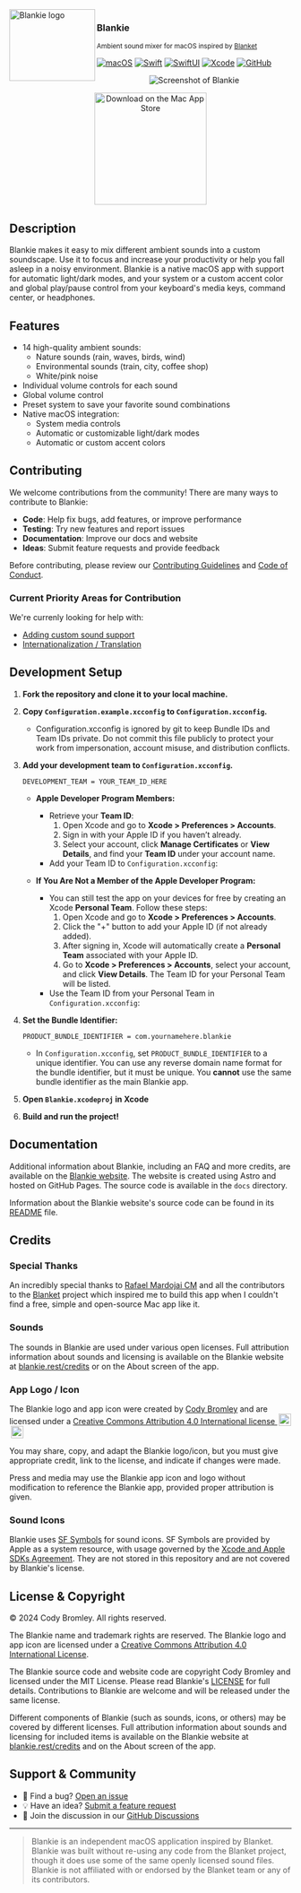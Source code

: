 <img src="docs/src/assets/icon.png" alt="Blankie logo" width="153" height="128" align="left"/>

### Blankie

<small>Ambient sound mixer for macOS inspired by <a href="https://github.com/rafaelmardojai/blanket">Blanket</a></small>

[![macOS](https://img.shields.io/badge/14.6+-111111?logo=macOS&logoColor=white&logoSize=auto&logoWidth=25)](https://www.apple.com/macos/)
[![Swift](https://img.shields.io/badge/Swift%205-F05138?logo=Swift&logoColor=white)](https://swift.org)
[![SwiftUI](https://img.shields.io/badge/Swift%20UI-0071e3.svg?logo=swift&logoColor=white)](https://developer.apple.com/xcode/swiftui/)
[![Xcode](https://img.shields.io/badge/XCode%2016-007ACC?logo=xcode&logoColor=white)](https://developer.apple.com/xcode/)
[![GitHub](https://img.shields.io/github/license/codybrom/blankie.svg)](https://github.com/codybrom/blankie/blob/master/LICENSE)

<div align="center">
  <p><img src="docs/src/assets/screenshot.png" alt="Screenshot of Blankie"></p>
    <p><a href="https://apps.apple.com/us/app/blankie/id6740096581">
    <img src="docs/src/assets/download-on-mac-app-store.svg" alt="Download on the Mac App Store" width="200">
  </a></p>
</div>

## Description

Blankie makes it easy to mix different ambient sounds into a custom soundscape. Use it to focus and increase your productivity or help you fall asleep in a noisy environment. Blankie is a native macOS app with support for automatic light/dark modes, and your system or a custom accent color and global play/pause control from your keyboard's media keys, command center, or headphones.

## Features

- 14 high-quality ambient sounds:
  - Nature sounds (rain, waves, birds, wind)
  - Environmental sounds (train, city, coffee shop)
  - White/pink noise
- Individual volume controls for each sound
- Global volume control
- Preset system to save your favorite sound combinations
- Native macOS integration:
  - System media controls
  - Automatic or customizable light/dark modes
  - Automatic or custom accent colors

## Contributing

We welcome contributions from the community! There are many ways to contribute to Blankie:

- **Code**: Help fix bugs, add features, or improve performance
- **Testing**: Try new features and report issues
- **Documentation**: Improve our docs and website
- **Ideas**: Submit feature requests and provide feedback

Before contributing, please review our [Contributing Guidelines](CONTRIBUTING.md) and [Code of Conduct](CODE_OF_CONDUCT.md).

### Current Priority Areas for Contribution

We're currenly looking for help with:

- [Adding custom sound support](https://github.com/codybrom/blankie/issues/1)
- [Internationalization / Translation](https://github.com/codybrom/blankie/issues/2)

## Development Setup

1. **Fork the repository and clone it to your local machine.**

2. **Copy `Configuration.example.xcconfig` to `Configuration.xcconfig`.**
    - Configuration.xcconfig is ignored by git to keep Bundle IDs and Team IDs private. Do not commit this file publicly to protect your work from impersonation, account misuse, and distribution conflicts.

3. **Add your development team to `Configuration.xcconfig`.**

      ```plaintext
      DEVELOPMENT_TEAM = YOUR_TEAM_ID_HERE
      ```

    - **Apple Developer Program Members:**
        - Retrieve your **Team ID**:
            1. Open Xcode and go to **Xcode > Preferences > Accounts**.
            2. Sign in with your Apple ID if you haven’t already.
            3. Select your account, click **Manage Certificates** or **View Details**, and find your **Team ID** under your account name.
        - Add your Team ID to `Configuration.xcconfig`:

    - **If You Are Not a Member of the Apple Developer Program:**
        - You can still test the app on your devices for free by creating an Xcode **Personal Team**. Follow these steps:
            1. Open Xcode and go to **Xcode > Preferences > Accounts**.
            2. Click the "+" button to add your Apple ID (if not already added).
            3. After signing in, Xcode will automatically create a **Personal Team** associated with your Apple ID.
            4. Go to **Xcode > Preferences > Accounts**, select your account, and click **View Details**. The Team ID for your Personal Team will be listed.
        - Use the Team ID from your Personal Team in `Configuration.xcconfig`:

4. **Set the Bundle Identifier:**

      ```plaintext
      PRODUCT_BUNDLE_IDENTIFIER = com.yournamehere.blankie
      ```

    - In `Configuration.xcconfig`, set `PRODUCT_BUNDLE_IDENTIFIER` to a unique identifier. You can use any reverse domain name format for the bundle identifier, but it must be unique. You **cannot** use the same bundle identifier as the main Blankie app.

5. **Open `Blankie.xcodeproj` in Xcode**

6. **Build and run the project!**

## Documentation

Additional information about Blankie, including an FAQ and more credits, are available on the [Blankie website](https://blankie.rest). The website is created using Astro and hosted on GitHub Pages. The source code is available in the `docs` directory.

Information about the Blankie website's source code can be found in its [README](docs/README.md) file.

## Credits

### Special Thanks

An incredibly special thanks to [Rafael Mardojai CM](https://github.com/rafaelmardojai) and all the contributors to the [Blanket](https://github.com/rafaelmardojai/blanket) project which inspired me to build this app when I couldn't find a free, simple and open-source Mac app like it.

### Sounds

The sounds in Blankie are used under various open licenses. Full attribution information about sounds and licensing is available on the Blankie website at [blankie.rest/credits](https://blankie.rest/credits) or on the About screen of the app.

### App Logo / Icon

The Blankie logo and app icon were created by [Cody Bromley](https://github.com/codybrom) and are licensed under a <a href="https://creativecommons.org/licenses/by/4.0/?ref=chooser-v1" target="_blank" rel="license noopener noreferrer">Creative Commons Attribution 4.0 International license <img style="height:22px!important;margin-left:3px;vertical-align:text-bottom;" src="https://mirrors.creativecommons.org/presskit/icons/cc.svg?ref=chooser-v1" alt=""><img style="height:22px!important;margin-left:3px;vertical-align:text-bottom;" src="https://mirrors.creativecommons.org/presskit/icons/by.svg?ref=chooser-v1" alt=""></a>

You may share, copy, and adapt the Blankie logo/icon, but you must give appropriate credit, link to the license, and indicate if changes were made.

Press and media may use the Blankie app icon and logo without modification to reference the Blankie app, provided proper attribution is given.

### Sound Icons

Blankie uses [SF Symbols](https://developer.apple.com/sf-symbols/) for sound icons. SF Symbols are provided by Apple as a system resource, with usage governed by the [Xcode and Apple SDKs Agreement](https://www.apple.com/legal/sla/docs/xcode.pdf). They are not stored in this repository and are not covered by Blankie's license.

## License & Copyright

© 2024 Cody Bromley. All rights reserved.

The Blankie name and trademark rights are reserved. The Blankie logo and app icon are licensed under a [Creative Commons Attribution 4.0 International License](https://creativecommons.org/licenses/by/4.0/).

The Blankie source code and website code are copyright Cody Bromley and licensed under the MIT License. Please read Blankie's [LICENSE](LICENSE) for full details. Contributions to Blankie are welcome and will be released under the same license.

Different components of Blankie (such as sounds, icons, or others) may be covered by different licenses. Full attribution information about sounds and licensing for included items is available on the Blankie website at [blankie.rest/credits](https://blankie.rest/credits) and on the About screen of the app.

## Support & Community

- 🐛 Find a bug? [Open an issue](https://github.com/codybrom/blankie/issues/new?assignees=&labels=bug&projects=&template=bug_report.md&title=BUG%3A+)
- 💡 Have an idea? [Submit a feature request](https://github.com/codybrom/blankie/issues/new?assignees=&labels=enhancement&projects=&template=feature_request.md&title=IDEA%3A+)
- 💬 Join the discussion in our [GitHub Discussions](https://github.com/codybrom/blankie/discussions)

---

> Blankie is an independent macOS application inspired by Blanket. Blankie was built without re-using any code from the Blanket project, though it does use some of the same openly licensed sound files. Blankie is not affiliated with or endorsed by the Blanket team or any of its contributors.
